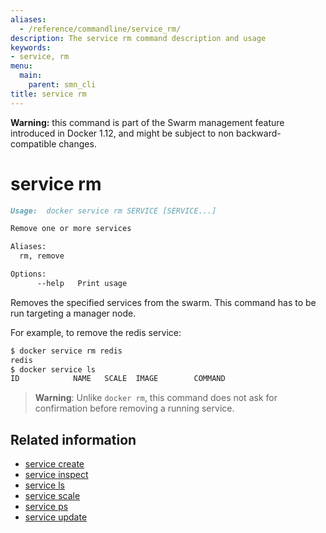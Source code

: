 ```yaml
---
aliases:
  - /reference/commandline/service_rm/
description: The service rm command description and usage
keywords:
- service, rm
menu:
  main:
    parent: smn_cli
title: service rm
---
```


**Warning:** this command is part of the Swarm management feature introduced in Docker 1.12, and might be subject to non backward-compatible changes.

# service rm

```Markdown
Usage:	docker service rm SERVICE [SERVICE...]

Remove one or more services

Aliases:
  rm, remove

Options:
      --help   Print usage
```

Removes the specified services from the swarm. This command has to be run
targeting a manager node.

For example, to remove the redis service:

```bash
$ docker service rm redis
redis
$ docker service ls
ID            NAME   SCALE  IMAGE        COMMAND
```

> **Warning**: Unlike `docker rm`, this command does not ask for confirmation
> before removing a running service.



## Related information

* [service create](service_create.md)
* [service inspect](service_inspect.md)
* [service ls](service_ls.md)
* [service scale](service_scale.md)
* [service ps](service_ps.md)
* [service update](service_update.md)
